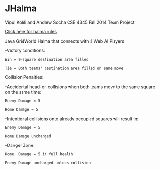 JHalma
======
Vipul Kohli and Andrew Socha CSE 4345 Fall 2014 Team Project

<a href="http://lyle.smu.edu/~coyle/halmagame/halma1.0/canvas.html#halma">Click here for halma rules</a>

Java GridWorld Halma that connects with 2 Web AI Players

-Victory conditions:
	
	Win = 9-square destination area filled
	
	Tie = Both teams' destination area filled on same move

Collision Penalties:

-Accidental head-on collisions when both teams move to the same square on the same time:
	
	Enemy Damage = 5
	
	Home Damage = 5

-Intentional collisions onto already occupied squares will result in:
	
	Enemy Damage = 5

	Home Damage unchanged

-Danger Zone:
	
	Home  Damage = 5 if full health

	Enemy Damage unchanged unless collision
